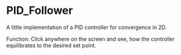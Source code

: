 # PID_Follower

A little implementation of a PID controller for convergence in 2D.

Function: Click anywhere on the screen and see, how the controller equilibrates to the desired set point.